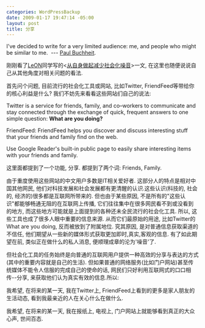 ```yaml
--- 
categories: WordPressBackup
date: 2009-01-17 19:47:14 -05:00
layout: post
title: 分享
---
```

I've decided to write for a very limited audience: me, and people who might be similar to me.  --- <a href="http://paulbuchheit.blogspot.com/2007/03/are-you-my-audience.html" target="_blank">Paul Buchheit</a>.

<!--more-->

刚刚看了<a href="http://www.geedr.com/" target="_blank">LeON</a>同学写的&lt;<a href="http://www.geedr.com/how-to-reduce-social-noises.html" target="_blank">从自身做起减少社会化噪音</a>&gt;一文, 在这里也随便说说自己从其他角度对相关问题的看法.

首先问个问题, 目前流行的社会化工具或网站, 比如Twitter, FriendFeed等带给你的核心利益是什么? 我们不妨先来看看这些网站们自己的说法:

Twitter is a service for friends, family, and co–workers to communicate and stay connected through the exchange of quick, frequent answers to one simple question: <strong>What are you doing?</strong>

FriendFeed: FriendFeed helps you discover and discuss interesting stuff that your friends and family find on the web.

<span>Use Google Reader's built-in public page to easily share interesting items with your friends and family. </span>

<span>这里面都提到了一个功能, 分享. 都提到了两个词: Friends, Family.
</span>

<span> 由于重度使用这些网站的中文用户多数是IT相关爱好者. 这部分人的特点是相对中国其他网民, 他们对科技发展和社会发展都有更清醒的认识.这些认识(科技的, 社会的, 经济的)很多都是互联网所带来的. 但也由于某些原因, 不是所有的"这些认识"都能够畅通无阻的在互联网上传播, 它们往往集中在很多网民看不到或没看到的地方, 而这些地方可能就是上面提到的各种还未全民流行的社会化工具. 所以, 这些工具也成了很多人眼中重要的信息来源. 从而它们最原始的用途, 比如Twitter的 What are you doing, 反而被放到了附属地位. 究其原因, 是对普通信息获取渠道的不信任, 他们期望从一些新的媒体形式获取更加即时,真实,客观的信息. 有了如此期望在前, 类似正在做什么的私人消息, 便顺理成章的沦为'噪音'了.</span>

<span>但社会化工具的任务始终是向普通的互联网用户提供一种高效的分享与表达的方式(其中的重要内容就是自己的生活). 但如果普通的网络服务(比如门户网站)甚至传统媒体不能令人信服的完成自己的使命的话, 网民们只好利用互联网式的口口相传--分享, 来获取他们认为真实有效的信息.所以:
</span>

<span>我希望, 在将来的某一天, 我在Twitter上, FriendFeed上看到的更多是家人朋友的生活动态, 看到我最亲近的人在关心什么在做什么. </span>

<span>我希望, 在将来的某一天, 我在报纸上, 电视上, 门户网站上就能够看到真正的</span><span>大众心声, </span><span>世间百态.
</span>
